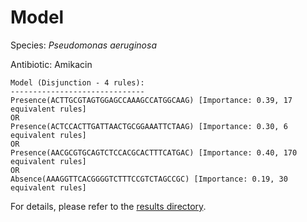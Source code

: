 
# Model

Species: *Pseudomonas aeruginosa*

Antibiotic: Amikacin

```
Model (Disjunction - 4 rules):
------------------------------
Presence(ACTTGCGTAGTGGAGCCAAAGCCATGGCAAG) [Importance: 0.39, 17 equivalent rules]
OR
Presence(ACTCCACTTGATTAACTGCGGAAATTCTAAG) [Importance: 0.30, 6 equivalent rules]
OR
Presence(AACGCGTGCAGTCTCCACGCACTTTCATGAC) [Importance: 0.40, 170 equivalent rules]
OR
Absence(AAAGGTTCACGGGGTCTTTCCGTCTAGCCGC) [Importance: 0.19, 30 equivalent rules]

```

For details, please refer to the [results directory](../../../../../results/scm_b/pseudomonas%20aeruginosa/amikacin/repeat_5/).

